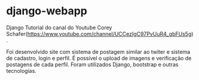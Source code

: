 # django-webapp
Django Tutorial do canal do Youtube Corey Schafer(https://www.youtube.com/channel/UCCezIgC97PvUuR4_gbFUs5g).

Foi desenvolvido site com sistema de postagem similar ao twiter e sistema de cadastro, login e perfil. É possível o upload de imagens e verificação de postagens de cada perfil.
Foram utilizados Django, bootstrap e outras tecnologias.
